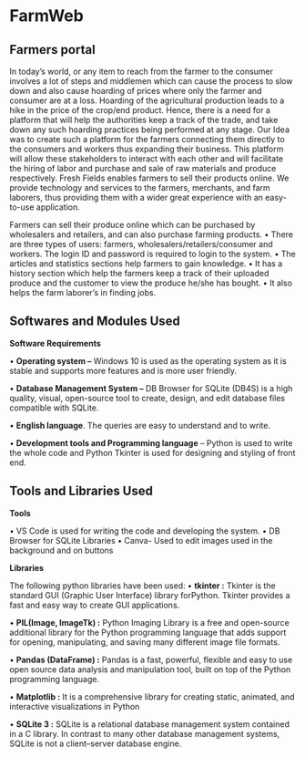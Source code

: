 # FarmWeb
## Farmers portal

In today’s world, or any item to reach from the farmer to the consumer involves a lot of steps and middlemen which can cause the process to slow down and also cause hoarding of prices where only the farmer and consumer are at a loss.
Hoarding of the agricultural production leads to a hike in the price of the crop/end product. Hence, there is a need for a platform that will help the authorities keep a track of the trade, and take down any such hoarding practices being performed at any stage.
Our Idea was to create such a platform for the farmers connecting them directly to the consumers and workers thus expanding their business. This platform will allow these stakeholders to interact with each other and will facilitate the hiring of labor and purchase and sale of raw materials and produce respectively. Fresh Fields enables farmers to sell their products online. We provide technology and services to the farmers, merchants, and farm laborers, thus providing them with a wider great experience with an easy-to-use application.

Farmers can sell their produce online which can be purchased by wholesalers and retailers, and can also purchase farming products.
• There are three types of users: farmers, wholesalers/retailers/consumer and workers. The login ID and password is required to login to the system.
• The articles and statistics sections help farmers to gain knowledge.
• It has a history section which help the farmers keep a track of their uploaded produce and the customer to view the produce he/she has bought.
• It also helps the farm laborer’s in finding jobs.



## Softwares and Modules Used

**Software Requirements**

•	**Operating system –** Windows 10 is used as the operating system as it is
stable and supports more features and is more user friendly.


•	**Database Management System –** DB Browser for SQLite (DB4S) is a high quality, visual, open-source tool to create, design, and edit database files compatible with SQLite.


•	**English language**. The queries are easy to understand and to write.


•	**Development tools and Programming language** – Python is used to write the whole code and Python Tkinter is used for designing and styling of front end.

## Tools and Libraries Used

**Tools** 

•	VS Code is used for writing the code and developing the system.
•	DB Browser for SQLite Libraries
•	Canva- Used to edit images used in the background and on buttons

**Libraries**

The following python libraries have been used:
•	**tkinter :** Tkinter is the standard GUI (Graphic User Interface) library forPython. Tkinter provides a fast and easy way to create GUI applications.


•	**PIL(Image, ImageTk) :** Python Imaging Library is a free and open-source additional library for the Python programming language that adds support for opening, manipulating, and saving many different image file formats.


•	**Pandas (DataFrame) :** Pandas is a fast, powerful, flexible and easy to use open source data analysis and manipulation tool, built on top of the Python programming language.


•	**Matplotlib :** It is a comprehensive library for creating static, animated, and interactive visualizations in Python


•	**SQLite 3 :** SQLite is a relational database management system contained in a C library. In contrast to many other database management systems, SQLite is not a client–server database engine.
